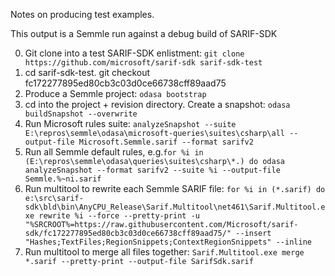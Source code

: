 Notes on producing test examples.

This output is a Semmle run against a debug build of SARIF-SDK 

0.  Git clone into a test SARIF-SDK enlistment: `git clone https://github.com/microsoft/sarif-sdk sarif-sdk-test`
1. cd sarif-sdk-test. git checkout fc172277895ed80cb3c03d0ce66738cff89aad75
2. Produce a Semmle project: `odasa bootstrap`
3. cd into the project + revision directory. Create a snapshot: `odasa buildSnapshot --overwrite`
4. Run Microsoft rules suite: `analyzeSnapshot --suite E:\repros\semmle\odasa\microsoft-queries\suites\csharp\all --output-file Microsoft.Semmle.sarif --format sarifv2`
2. Run all Semmle default rules, e.g.`for %i in (E:\repros\semmle\odasa\queries\suites\csharp\*.) do odasa analyzeSnapshot --format sarifv2 --suite %i --output-file Semmle.%~ni.sarif`
3. Run multitool to rewrite each Semmle SARIF file: `for %i in (*.sarif) do e:\src\sarif-sdk\bld\bin\AnyCPU_Release\Sarif.Multitool\net461\Sarif.Multitool.exe rewrite %i --force --pretty-print -u "%SRCROOT%=https://raw.githubusercontent.com/Microsoft/sarif-sdk/fc172277895ed80cb3c03d0ce66738cff89aad75/" --insert "Hashes;TextFiles;RegionSnippets;ContextRegionSnippets" --inline`
4. Run multitool to merge all files together: `Sarif.Multitool.exe merge *.sarif --pretty-print --output-file SarifSdk.sarif`
